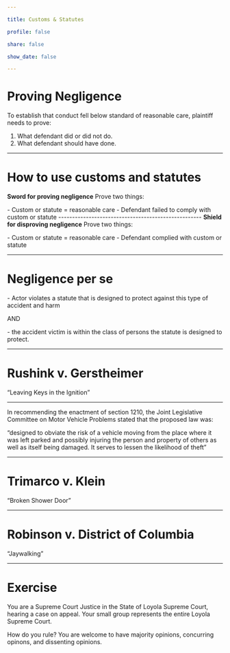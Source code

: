```yaml
---

title: Customs & Statutes

profile: false

share: false

show_date: false

---
```


# Proving Negligence

To establish that conduct fell below standard of reasonable care, plaintiff needs to prove:

1. What defendant did or did not do.
2. What defendant should have done.

---

# How to use customs and statutes

**Sword for proving negligence**
Prove two things:

\- Custom or statute = reasonable care
\- Defendant failed to comply with custom or statute
\----------------------------------------------------
**Shield for disproving negligence**
Prove two things:

\- Custom or statute = reasonable care
\- Defendant complied with custom or statute

---

# Negligence per se

\- Actor violates a statute that is designed to protect against this type of accident and harm

AND

\- the accident victim is within the class of persons the statute is designed to protect.

---

# Rushink v. Gerstheimer

“Leaving Keys in the Ignition”

---

In recommending the enactment of section 1210, the Joint Legislative Committee on Motor Vehicle Problems stated that the proposed law was: 

“designed to obviate the risk of a vehicle moving from the place where it was left parked and possibly injuring the person and property of others as well as itself being damaged. It serves to lessen the likelihood of theft”

---

# Trimarco v. Klein

“Broken Shower Door”

---



# Robinson v. District of Columbia

“Jaywalking”



---

# Exercise

You are a Supreme Court Justice in the State of Loyola Supreme Court, hearing a case on appeal. Your small group represents the entire Loyola Supreme Court. 

How do you rule? You are welcome to have majority opinions, concurring opinons, and dissenting opinions.